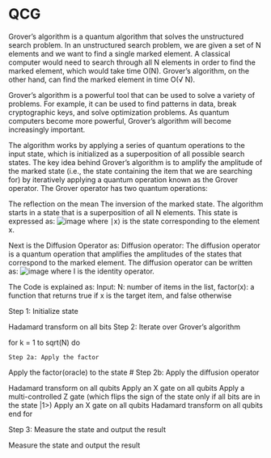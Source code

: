 # QCG
Grover’s algorithm is a quantum algorithm that solves the unstructured search problem. In an unstructured search problem, we are given a set of N elements and we want to find a single marked element. A classical computer would need to search through all N elements in order to find the marked element, which would take time O(N). Grover’s algorithm, on the other hand, can find the marked element in time  O(√ N).

Grover’s algorithm is a powerful tool that can be used to solve a variety of problems. For example, it can be used to find patterns in data, break cryptographic keys, and solve optimization problems. As quantum computers become more powerful, Grover’s algorithm will become increasingly important.

The algorithm works by applying a series of quantum operations to the input state, which is initialized as a superposition of all possible search states. The key idea behind Grover’s algorithm is to amplify the amplitude of the marked state (i.e., the state containing the item that we are searching for) by iteratively applying a quantum operation known as the Grover operator.
The Grover operator has two quantum operations: 

The reflection on the mean 
The inversion of the marked state. 
The algorithm starts in a state that is a superposition of all N elements. This state is expressed as:
![image](https://github.com/PalakTripathi1/QCG/assets/127396297/c8dc5f40-fbff-437a-bd55-ced8efe96563)
where ∣x⟩ is the state corresponding to the element x.

 Next is the Diffusion Operator as:
 Diffusion operator: 
The diffusion operator is a quantum operation that amplifies the amplitudes of the states that correspond to the marked element. The diffusion operator can be written as:
![image](https://github.com/PalakTripathi1/QCG/assets/127396297/1935283b-6698-491c-b5ba-8b72b092ad6c)
where I is the identity operator.

The Code is explained as:
Input: N: number of items in the list, factor(x): a function that returns true if x is the target item, and false otherwise

Step 1: Initialize state

Hadamard transform on all bits
Step 2: Iterate over Grover’s algorithm

for k = 1 to sqrt(N) do

    Step 2a: Apply the factor

Apply the factor(oracle) to the state
    # Step 2b: Apply the diffusion operator

Hadamard transform on all qubits
Apply an X gate on all qubits
Apply a multi-controlled Z gate (which flips the sign of the state only if all bits are in the state |1>)
Apply an X gate on all qubits
Hadamard transform on all qubits
end for

Step 3: Measure the state and output the result

Measure the state and output the result




